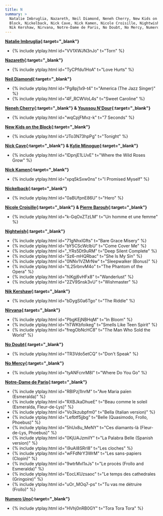 ```yaml
---
title: N
summary: >
  Natalie Imbruglia, Nazareth, Neil Diamond, Neneh Cherry, New Kids on the
  Block, Nickelback, Nick Cave, Nick Kamen, Nicole Croisille, Nightwish,
  Nik Kershaw, Nirvana, Notre-Dame de Paris, No Doubt, No Mercy, Numero Uno
---
```

**[Natalie Imbruglia](https://en.wikipedia.org/wiki/Natalie_Imbruglia){:target="_blank"}**
- {% include ytplay.html id="VV1XWJN3nJo" t="Torn" %}

**[Nazareth](https://en.wikipedia.org/wiki/Nazareth_(band)){:target="_blank"}**
- {% include ytplay.html id="TyCPfdu1HoA" t="Love Hurts" %}

**[Neil Diamond](https://en.wikipedia.org/wiki/Neil_Diamond){:target="_blank"}**
- {% include ytplay.html id="Pg8pj1x9-t4" t="America (The Jazz Singer)" %}
- {% include ytplay.html id="4F_RCWVoL4s" t="Sweet Caroline" %}

**[Neneh Cherry](https://en.wikipedia.org/wiki/Neneh_Cherry){:target="_blank"} & [Youssou N'Dour](https://en.wikipedia.org/wiki/Youssou_N'Dour){:target="_blank"}**
- {% include ytplay.html id="wqCpjFMvz-k" t="7 Seconds" %}

**[New Kids on the Block](https://en.wikipedia.org/wiki/New_Kids_on_the_Block){:target="_blank"}**
- {% include ytplay.html id="JTo3N73hpPg" t="Tonight" %}

**[Nick Cave](https://en.wikipedia.org/wiki/Nick_Cave){:target="_blank"} & [Kylie Minogue](https://en.wikipedia.org/wiki/Kylie_Minogue){:target="_blank"}**
- {% include ytplay.html id="lDpnjE1LUvE" t="Where the Wild Roses Grow" %}

**[Nick Kamen](https://en.wikipedia.org/wiki/Nick_Kamen){:target="_blank"}**
- {% include ytplay.html id="xpq5kSxw0ns" t="I Promised Myself" %}

**[Nickelback](https://en.wikipedia.org/wiki/Nickelback){:target="_blank"}**
- {% include ytplay.html id="0aBUfpnE86U" t="Hero" %}

**[Nicole Croisille](https://en.wikipedia.org/wiki/Nicole_Croisille){:target="_blank"} & [Pierre Barouh](https://en.wikipedia.org/wiki/Pierre_Barouh){:target="_blank"}**
- {% include ytplay.html id="k-GqOxZTzLM" t="Un homme et une femme" %}

**[Nightwish](https://en.wikipedia.org/wiki/Nightwish){:target="_blank"}**
- {% include ytplay.html id="71gNhxIGfts" t="Bare Grace Misery" %}
- {% include ytplay.html id="bY5CScWclbU" t="Come Cover Me" %}
- {% include ytplay.html id="_YRs5Dt9uRM" t="Deep Silent Complete" %}
- {% include ytplay.html id="Sz6-mHQRbac" t="She Is My Sin" %}
- {% include ytplay.html id="0NNv1VZMrNw" t="Sleepwalker (Bonus)" %}
- {% include ytplay.html id="tL25rbnvM4o" t="The Phantom of the Opera" %}
- {% include ytplay.html id="hIKgj6vHFx8" t="Wanderlust" %}
- {% include ytplay.html id="2ZV9Snsk3vU" t="Wishmaster" %}

**[Nik Kershaw](https://en.wikipedia.org/wiki/Nik_Kershaw){:target="_blank"}**
- {% include ytplay.html id="bDygS0a6Tgo" t="The Riddle" %}

**[Nirvana](https://en.wikipedia.org/wiki/Nirvana_(band)){:target="_blank"}**
- {% include ytplay.html id="PbgKEjNBHqM" t="In Bloom" %}
- {% include ytplay.html id="hTWKbfoikeg" t="Smells Like Teen Spirit" %}
- {% include ytplay.html id="fregObNcHC8" t="The Man Who Sold the World" %}

**[No Doubt](https://en.wikipedia.org/wiki/No_Doubt){:target="_blank"}**
- {% include ytplay.html id="TR3Vdo5etCQ" t="Don't Speak" %}

**[No Mercy](https://en.wikipedia.org/wiki/No_Mercy_(pop_band)){:target="_blank"}**
- {% include ytplay.html id="tyANFcnrM8I" t="Where Do You Go" %}

**[Notre-Dame de Paris](https://en.wikipedia.org/wiki/Notre-Dame_de_Paris_(musical)){:target="_blank"}**
- {% include ytplay.html id="RBlPzj1InrM" t="Ave Maria païen (Esmeralda)" %}
- {% include ytplay.html id="RXBJkaDhueE" t="Beau comme le soleil (Esmeralda, Fleur-de-Lys)" %}
- {% include ytplay.html id="Vo3kzubpfm0" t="Bella (Italian version)" %}
- {% include ytplay.html id="Lefbtf5jjbg" t="Belle (Quasimodo, Frollo, Phoebus)" %}
- {% include ytplay.html id="5hUx8u_MeNY" t="Ces diamants-là (Fleur-de-Lys, Phoebus)" %}
- {% include ytplay.html id="0KjUAJzmiIY" t="La Palabra Belle (Spanish version)" %}
- {% include ytplay.html id="i9uAI8SRrl8" t="Les cloches" %}
- {% include ytplay.html id="wFFdNrY3WrM" t="Les sans-papiers (Clopin)" %}
- {% include ytplay.html id="9wtrMvl1xJs" t="Le procès (Frollo and Esmeralda)" %}
- {% include ytplay.html id="EocLKUzsaoc" t="Le temps des cathedrales (Gringoire)" %}
- {% include ytplay.html id="uOr_MOq7-ps" t="Tu vas me détruire (Frollo)" %}

**[Numero Uno](https://www.discogs.com/artist/177875-Numero-Uno){:target="_blank"}**
- {% include ytplay.html id="HVhj0nRB0GY" t="Tora Tora Tora" %}

